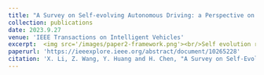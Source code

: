 ```yaml
---
title: "A Survey on Self-evolving Autonomous Driving: a Perspective on Data Closed-Loop Technology"
collection: publications
date: 2023.9.27
venue: 'IEEE Transactions on Intelligent Vehicles'
excerpt:  <img src='/images/paper2-framework.png'><br/>Self evolution refers to the ability of a system to evolve autonomously towards a better performance, which is a potential trend for autonomous driving systems based on self-learning approaches. However, current algorithms for autonomous driving still lack of self-evolving mechanisms and the capability of maintaining continuously performance-enhancing. Some recent studies turn to the data closed-loop (DCL) architecture to realize self evolution. Therefore, this study analyzes some relevant technologies and then proposes a novel design mechanism to guarantee the self-evolving performance for autonomous driving systems. Although existing data closed-loop platforms are not yet mature enough to fully achieve this purpose, it has the potential to incorporate cutting-edge technologies that will enhance their functionality. Moreover, we give some suggestions for its future directions for self-evolving autonomous driving, including some more cutting-edge technologies that can be incorporated into the DCL architecture.
paperurl: 'https://ieeexplore.ieee.org/abstract/document/10265228'
citation: 'X. Li, Z. Wang, Y. Huang and H. Chen, "A Survey on Self-Evolving Autonomous Driving: A Perspective on Data Closed-Loop Technology," in IEEE Transactions on Intelligent Vehicles, vol. 8, no. 11, pp. 4613-4631, Nov. 2023, doi: 10.1109/TIV.2023.3319689. '
---
```



